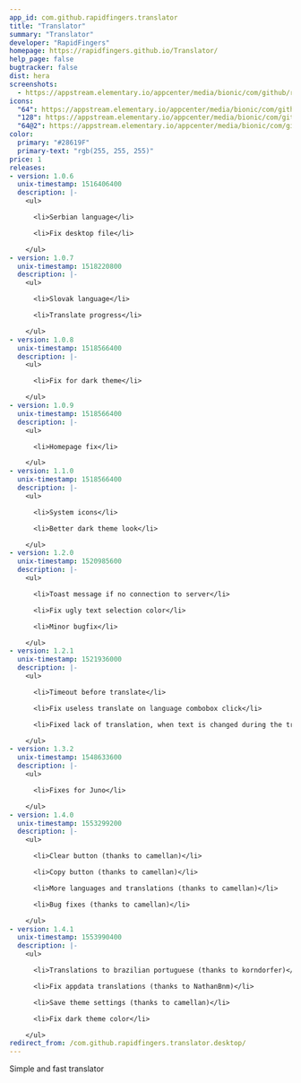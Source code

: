 ```yaml
---
app_id: com.github.rapidfingers.translator
title: "Translator"
summary: "Translator"
developer: "RapidFingers"
homepage: https://rapidfingers.github.io/Translator/
help_page: false
bugtracker: false
dist: hera
screenshots:
  - https://appstream.elementary.io/appcenter/media/bionic/com/github/rapidfingers.translator/62791E8FB9B8D97E03D750FE68A6B2D7/screenshots/image-1_orig.png
icons:
  "64": https://appstream.elementary.io/appcenter/media/bionic/com/github/rapidfingers.translator/62791E8FB9B8D97E03D750FE68A6B2D7/icons/64x64/com.github.rapidfingers.translator_com.github.rapidfingers.translator.png
  "128": https://appstream.elementary.io/appcenter/media/bionic/com/github/rapidfingers.translator/62791E8FB9B8D97E03D750FE68A6B2D7/icons/128x128/com.github.rapidfingers.translator_com.github.rapidfingers.translator.png
  "64@2": https://appstream.elementary.io/appcenter/media/bionic/com/github/rapidfingers.translator/62791E8FB9B8D97E03D750FE68A6B2D7/icons/64x64@2/com.github.rapidfingers.translator_com.github.rapidfingers.translator.png
color:
  primary: "#28619F"
  primary-text: "rgb(255, 255, 255)"
price: 1
releases:
- version: 1.0.6
  unix-timestamp: 1516406400
  description: |-
    <ul>

      <li>Serbian language</li>

      <li>Fix desktop file</li>

    </ul>
- version: 1.0.7
  unix-timestamp: 1518220800
  description: |-
    <ul>

      <li>Slovak language</li>

      <li>Translate progress</li>

    </ul>
- version: 1.0.8
  unix-timestamp: 1518566400
  description: |-
    <ul>

      <li>Fix for dark theme</li>

    </ul>
- version: 1.0.9
  unix-timestamp: 1518566400
  description: |-
    <ul>

      <li>Homepage fix</li>

    </ul>
- version: 1.1.0
  unix-timestamp: 1518566400
  description: |-
    <ul>

      <li>System icons</li>

      <li>Better dark theme look</li>

    </ul>
- version: 1.2.0
  unix-timestamp: 1520985600
  description: |-
    <ul>

      <li>Toast message if no connection to server</li>

      <li>Fix ugly text selection color</li>

      <li>Minor bugfix</li>

    </ul>
- version: 1.2.1
  unix-timestamp: 1521936000
  description: |-
    <ul>

      <li>Timeout before translate</li>

      <li>Fix useless translate on language combobox click</li>

      <li>Fixed lack of translation, when text is changed during the transfer</li>

    </ul>
- version: 1.3.2
  unix-timestamp: 1548633600
  description: |-
    <ul>

      <li>Fixes for Juno</li>

    </ul>
- version: 1.4.0
  unix-timestamp: 1553299200
  description: |-
    <ul>

      <li>Clear button (thanks to camellan)</li>

      <li>Copy button (thanks to camellan)</li>

      <li>More languages and translations (thanks to camellan)</li>

      <li>Bug fixes (thanks to camellan)</li>

    </ul>
- version: 1.4.1
  unix-timestamp: 1553990400
  description: |-
    <ul>

      <li>Translations to brazilian portuguese (thanks to korndorfer)</li>

      <li>Fix appdata translations (thanks to NathanBnm)</li>

      <li>Save theme settings (thanks to camellan)</li>

      <li>Fix dark theme color</li>

    </ul>
redirect_from: /com.github.rapidfingers.translator.desktop/
---
```


<p>Simple and fast translator</p>